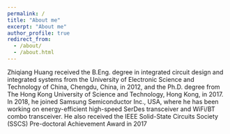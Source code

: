 ```yaml
---
permalink: /
title: "About me"
excerpt: "About me"
author_profile: true
redirect_from: 
  - /about/
  - /about.html
---
```


Zhiqiang Huang received the B.Eng. degree in integrated circuit design and integrated systems from the University of Electronic Science and Technology of China, Chengdu, China, in 2012, and the Ph.D. degree from The Hong Kong University of Science and Technology, Hong Kong, in 2017. In 2018, he joined Samsung Semiconductor Inc., USA, where he has been working on energy-efficient high-speed SerDes transceiver and WiFi/BT combo transceiver. He also received the IEEE Solid-State Circuits Society (SSCS) Pre-doctoral Achievement Award in 2017
